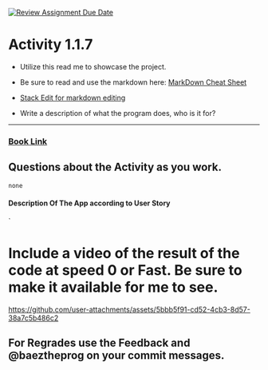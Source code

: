 [![Review Assignment Due Date](https://classroom.github.com/assets/deadline-readme-button-22041afd0340ce965d47ae6ef1cefeee28c7c493a6346c4f15d667ab976d596c.svg)](https://classroom.github.com/a/K3waziIG)
# Activity 1.1.7

* Utilize this read me to showcase the project.
* Be sure to read and use the markdown here:
[MarkDown Cheat Sheet](https://github.com/adam-p/markdown-here/wiki/Markdown-Cheatsheet)
* [Stack Edit for markdown editing](https://stackedit.io)

* Write a description of what the program does, who is it for?
---




### [Book Link](https://pltw.read.inkling.com/a/b/5310c007377c46e28d745961310f0c2e/p/88fb6ad306ee44d0b055d9008ace8e80)


## Questions about the Activity as you work. 
```
none
```
#### Description Of The App according to User Story

`
# Include a video of the result of the code at speed 0 or Fast. Be sure to make it available for me to see.



https://github.com/user-attachments/assets/5bbb5f91-cd52-4cb3-8d57-38a7c5b486c2



## For Regrades use the Feedback and @baeztheprog on your commit messages.
